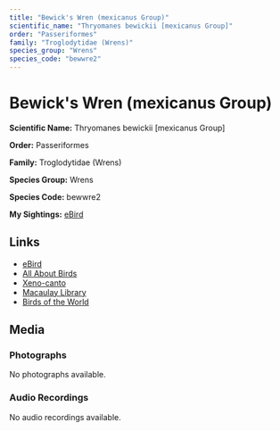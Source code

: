 ```yaml
---
title: "Bewick's Wren (mexicanus Group)"
scientific_name: "Thryomanes bewickii [mexicanus Group]"
order: "Passeriformes"
family: "Troglodytidae (Wrens)"
species_group: "Wrens"
species_code: "bewwre2"
---
```


# Bewick's Wren (mexicanus Group)

**Scientific Name:** Thryomanes bewickii [mexicanus Group]

**Order:** Passeriformes

**Family:** Troglodytidae (Wrens)

**Species Group:** Wrens

**Species Code:** bewwre2

**My Sightings:** [eBird](https://ebird.org/lifelist?r=world&time=life&spp=bewwre2)

## Links
* [eBird](https://ebird.org/species/bewwre2) 
* [All About Birds](https://www.allaboutbirds.org/guide/bewwre2) 
* [Xeno-canto](https://www.xeno-canto.org/species/thryomanes-bewickii-[mexicanus-group]) 
* [Macaulay Library](https://search.macaulaylibrary.org/catalog?taxonCode=bewwre2&sort=rating_rank_desc)
* [Birds of the World](https://birdsoftheworld.org/bow/species/bewwre2)

## Media
### Photographs
No photographs available.

### Audio Recordings
No audio recordings available.
